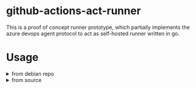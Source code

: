 # github-actions-act-runner

This is a proof of concept runner prototype, which partially implements the azure devops agent protocol to act as self-hosted runner written in go.

# Usage

<details><summary>from debian repo</summary>

## usage from debian repo

### add debian repository
`/etc/apt/sources.list` entry:
```
deb http://gagis.hopto.org/repo/chrishx/deb all main
```

### import repository public key
```console
curl -sS http://gagis.hopto.org/repo/chrishx/pubkey.gpg | sudo apt-key add -
```

### install the runner
```console
sudo apt update
sudo apt install github-act-runner
```

### add new runner
```console
github-act-runner.sh new --owner <github-repo-or-org-or-enterprise> --name <runner-name> --labels <labels> --token <runner-registration-token>
```
where
- `<github-repo-or-org-or-enterprise>` - github repository (e.g. `myname/myrepo`), organization (e.g. `myorg`) or enterprise
- `<runner-name>` - choose a name for your runner
- `<labels>` - comma-separated list of labels, e.g. `label1,label2`. Optional.
- `<runner-registration-token>` - you can find the token in `<your-github-repo-url>/settings/actions/runners`, after pressing `Add runner`

The new runner will be registered and started as background service.

See help:
```console
github-act-runner.sh --help
```
For more info about managing runners.

</details>





<details><summary>from source</summary>

## Usage from source

You need at least go 1.16 to use this runner from source.

### Getting Source
```
git clone https://github.com/ChristopherHX/github-actions-act-runner.git --recursive
```

### Update Source
```
git pull
git submodule update
```

### Configure

```
go run main.go configure --url <github-repo-or-org-or-enterprise> --name <name of this runner> -l label1,label2 --token <runner registration token>
```

#### `<github-repo-or-org-or-enterprise>`

E.g. `https://github.com/ChristopherHX/github-actions-act-runner` for this repo

#### `<name of this runner>`
E.g. `Test`

#### `<runner registration token>`

||You find the token in|
---|---
|Repository|`<github-repo>/settings/actions/runners/new`|
|Organization|`<github-url>/organizations/<github-org-name>/settings/actions/runners/new`|
|Enterprise|In action runner settings of your enterprise|

E.g. `AWWWWWWWWWWWWWAWWWWWWAWWWWWWW`

#### Labels
Replace `label1,label2` with a custom list of runner labels.

### Run

```
go run main.go run
```
</details>
